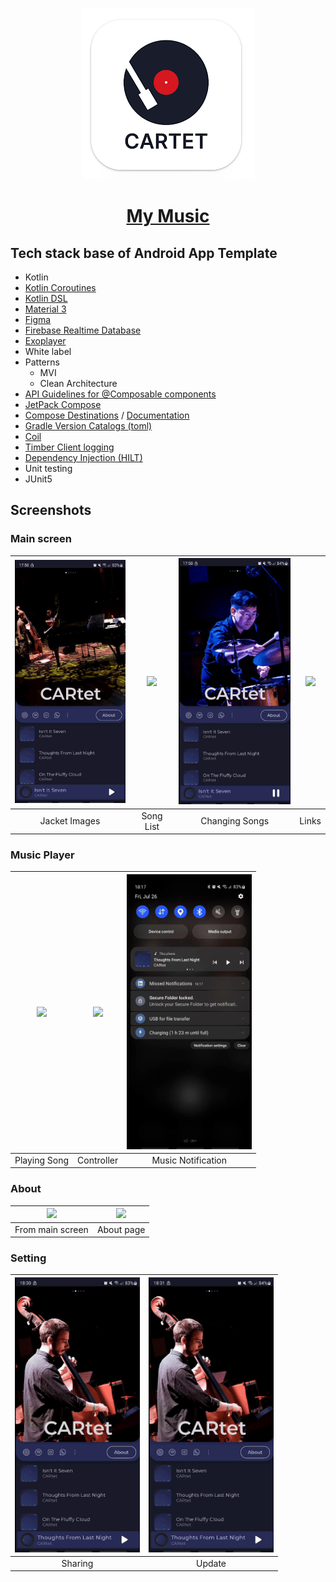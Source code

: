 <p align="center">
  <a href="https://play.google.com/store/apps/details?id=com.euntaek.mymusic.cartet">
    <img src="res/app_icon.png"  height="274" alt="test">
    <h1 align="center">My Music</h1>
  </a>
</p>

## Tech stack base of Android App Template
* Kotlin
* [Kotlin Coroutines](https://kotlinlang.org/docs/coroutines-overview.html)
* [Kotlin DSL](https://developer.android.com/build/migrate-to-kotlin-dsl)
* [Material 3](https://m3.material.io/)
* [Figma](https://www.figma.com/design/VAGLYYZX2V2CibaQPpIIhy/Cartet-Icon?node-id=0-1&t=uX0jULGXNlWc75ds-0)
* [Firebase Realtime Database](https://firebase.google.com/docs/database)
* [Exoplayer](https://github.com/google/ExoPlayer)
* White label
* Patterns
    - MVI
    - Clean Architecture
* [API Guidelines for @Composable components](https://android.googlesource.com/platform/frameworks/support/+/androidx-main/compose/docs/compose-component-api-guidelines.md)
* [JetPack Compose](https://developer.android.com/jetpack/compose?gclid=Cj0KCQiAjMKqBhCgARIsAPDgWlyVg8bZaasX_bdQfYrAXsuDQ6vD-2SmFcTv34Fb-jLQxgGqPD7UxKgaAso5EALw_wcB&gclsrc=aw.ds)
* [Compose Destinations](https://github.com/raamcosta/compose-destinations) / [Documentation](https://composedestinations.rafaelcosta.xyz/)
* [Gradle Version Catalogs (toml)](https://developer.android.com/build/migrate-to-catalogs)
* [Coil](https://github.com/coil-kt/coil)
* [Timber Client logging](https://github.com/JakeWharton/timber)
* [Dependency Injection (HILT)](https://developer.android.com/training/dependency-injection/hilt-android)
* Unit testing
* JUnit5

## Screenshots
### Main screen
| <img src="res/main_screen_1.gif" width="200"/> | <img src="res/main_screen_2.gif" width="200"/> | <img src="res/main_screen_3.gif" width="200"/> | <img src="res/main_screen_4.gif" width="200"/> |
|:----------------------------------------------:|:----------------------------------------------:|:----------------------------------------------:|:----------------------------------------------:|
|                 Jacket Images                  |                   Song List                    |                 Changing Songs                 |                     Links                      |



### Music Player
| <img src="res/music_player_1.gif" width="200"/> | <img src="res/music_player_3.gif" width="200"/> |     <img src="res/music_player_2.gif" width="200"/>     |
|:-----------------------------------------------:|:-----------------------------------------------:|:-------------------------------------------------------:|
|                  Playing Song                   |                   Controller                    |                   Music Notification                    |


### About
| <img src="res/about_1.gif" width="200"/> | <img src="res/about_2.gif" width="200"/> |
|:----------------------------------------:|:----------------------------------------:|
|             From main screen             |                About page                |



### Setting
| <img src="res/setting_1.gif" width="200"/> | <img src="res/setting_2.gif" width="200"/> |
|:------------------------------------------:|:------------------------------------------:|
|                  Sharing                   |                   Update                   |
